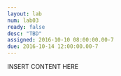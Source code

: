 ```yaml
---
layout: lab
num: lab03
ready: false
desc: "TBD"
assigned: 2016-10-10 08:00:00.00-7
due: 2016-10-14 12:00:00.00-7
---
```


INSERT CONTENT HERE

